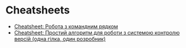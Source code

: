# Cheatsheets

* [Cheatsheet: Робота з командним рядком](https://github.com/pllug-community/pllug-c-qt-roadmap-book/tree/8f70b1a2b9f3ed6a6c42c34e8686b3d261f0280a/book/book/most-important/git-essentials/cheatsheet-robota-z-komandnim-ryadkom.md)
* [Cheatsheet: Простий алгоритм для роботи з системою контролю версій \(одна гілка, один розробник\)](https://github.com/pllug-community/pllug-c-qt-roadmap-book/tree/8f70b1a2b9f3ed6a6c42c34e8686b3d261f0280a/book/book/most-important/git-essentials/cheatsheet-prostii-algoritm-dlya-roboti-z-sistemoyu-kontrolyu-versi-odna-glka-odin-rozrobnik.md)

